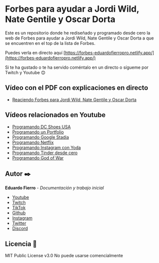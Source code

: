 # Forbes para ayudar a Jordi Wild, Nate Gentile y Oscar Dorta
Este es un repositorio donde he rediseñado y programado desde cero la web de Forbes para ayudar a Jordi Wild, Nate Gentile y Oscar Dorta a que se encuentren en el top de la lista de Forbes.

Puedes verla en directo aquí [https://forbes-eduardofierropro.netlify.app/](https://forbes-eduardofierropro.netlify.app/)

Si te ha gustado o te ha servido coméntalo en un directo o sígueme por Twitch y Youtube 😊

## Vídeo con el PDF con explicaciones en directo
* [Reaciendo Forbes para Jordi Wild, Nate Gentile y Oscar Dorta](https://youtu.be/1XLUnHviqxI)

## Vídeos relacionados en Youtube
* [Programando DC Shoes USA ](https://youtu.be/nUu--X0mmlo)
* [Programando un Portfolio ](https://youtu.be/XAwXz2w3vlg)
* [Programando Google Stadia ](https://youtu.be/LtyWVeFE4uM)
* [Programando Netflix ](https://youtu.be/WCUASu4V258)
* [Programando Instagram con Yoda ](https://youtu.be/JWV2rgTnbFQ)
* [Programando Tinder desde cero ](https://youtu.be/L6u094Hrzyo)
* [Programando God of War ](https://youtu.be/YV8PON9MVl8)

## Autor ✒️

**Eduardo Fierro** - *Documentación y trabajo inicial*

* [Youtube](https://youtube.com/EduardoFierroPro?sub_confirmation=1)
* [Twitch](https://twitch.tv/eduardofierropro)
* [TikTok](https://www.tiktok.com/@eduardofierro.pro?)
* [Github](https://github.com/eduardofierropro)
* [Instagram](https://instagram.com/eduardofierro.pro)
* [Twitter](https://twitter.com/edfierropro)
* [Discord](https://discord.gg/t4Txush)

## Licencia 📄

MIT Public License v3.0
No puede usarse comencialmente
